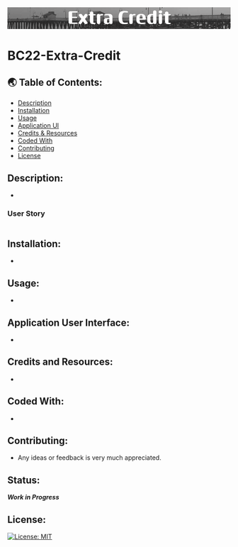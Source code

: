 <img src="./assets/images/banner.png">

# BC22-Extra-Credit

## 🌏 Table of Contents:
- [Description](#description)
- [Installation](#installation)
- [Usage](#usage)
- [Application UI](#application-user-interface)
- [Credits & Resources](#credits-and-resources)
- [Coded With](#coded-with)
- [Contributing](#contributing)
- [License](#license)

## Description:
* 
### User Story

```md

```

## Installation:
* 

## Usage:
* 

## Application User Interface:
* 

## Credits and Resources:
* 

## Coded With:
* 

## Contributing:
* Any ideas or feedback is very much appreciated.

## Status:
***Work in Progress***

## License:
[![License: MIT](https://img.shields.io/badge/License-MIT-blue.svg)](https://opensource.org/licenses/MIT)
